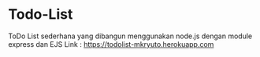 # Todo-List
ToDo List sederhana yang dibangun menggunakan node.js dengan module express dan EJS
Link : https://todolist-mkryuto.herokuapp.com
